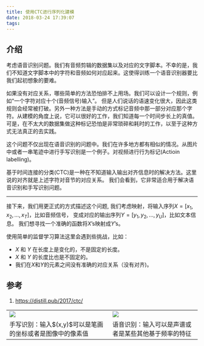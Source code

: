 ```yaml
---
title: 使用CTC进行序列化建模
date: 2018-03-24 17:39:07
tags:
---
```


## 介绍
考虑语音识别问题。我们有音频剪辑的数据集以及对应的文字脚本。不幸的是，我们不知道文字脚本中的字符和音频如何对应起来。这使得训练一个语音识别器要比我们起初想象的要难。

如果没有对应关系，哪些简单的方法恐怕排不上用场。我们可以设计一个规则，例如“一个字符对应十个(音频信号)输入”。 但是人们说话的语速变化很大，因此这类规则会经常被打破。另外一种方法是手动的方式标记音频中那一部分对应那个字符。从建模的角度上说，它可以很好的工作，我们知道每一个时间步长上的真值。可是，在不太大的数据集做这种标记恐怕是非常琐碎和耗时的工作，以至于这种方式无法真正的去实践。


这个问题不仅出现在语音识别的问题中。我们在许多地方都有相似的情况。从图片中或者一串笔迹中进行手写识别是一个例子。对视频进行行为标记(Actioin labelling)。
<table style="border:none;"> <tr style="border:none;"> <td style="border:none;"><img src="https://distill.pub/2017/ctc/assets/handwriting_recognition.svg" style="border: none; "></td> <td style="border:none;"><img src="https://distill.pub/2017/ctc/assets/speech_recognition.svg" style="border: none;"></td> </tr> <tr style="border:none;"> <td style="border:none;">手写识别：输入$(x,y)$可以是笔画的坐标或者是图像中的像素值</td><td style="border:none;">语音识别：输入可以是声谱或者是某些其他基于频率的特征</td></tr>

基于时间连接的分类(CTC)是一种在不知道输入输出对齐信息时的解决方法。这里说的对齐就是上述字符对音节的对应关系。 我们会看到，它非常适合用于解决语音识别和手写识别问题。

-----

接下来，我们用更正式的方式描述这个问题, 我们考虑映射，将输入序列$X = [x_1, x_2, \ldots, x_T]$，比如音频信号， 变成对应的输出序列$Y = [y_1, y_2, \ldots, y_U]$，比如文本信息。 我们想寻找一个准确的函数将$X$’s映射成$Y$’s。

使用简单的监督学习算法这里会遇到些挑战，比如：
* $X$ 和 $Y$ 在长度上是变化的，不是固定的长度。
* $X$ 和 $Y$ 的长度比也是不固定的。
* 我们在$X$和$Y$的元素之间没有准确的对应关系（没有对齐)。

## 参考
1. https://distill.pub/2017/ctc/